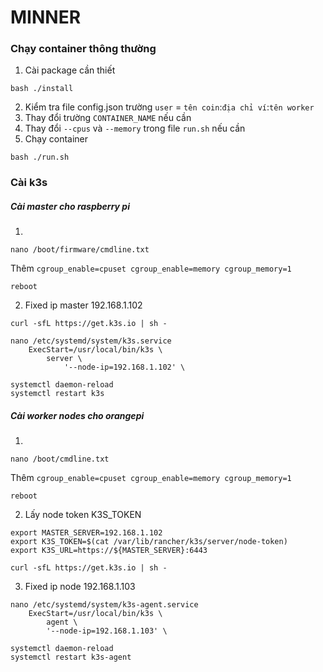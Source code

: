 # MINNER

### Chạy container thông thường
1. Cài package cần thiết
```
bash ./install
```
2. Kiểm tra file config.json
    trường `user` = `tên coin`:`địa chỉ ví`:`tên worker`
3. Thay đổi trường `CONTAINER_NAME` nếu cần
4. Thay đổi `--cpus` và  `--memory` trong file `run.sh` nếu cần
5. Chạy container
```
bash ./run.sh
```


### Cài k3s
##### Cài master cho raspberry pi

1. 
```
nano /boot/firmware/cmdline.txt
```

Thêm `cgroup_enable=cpuset cgroup_enable=memory cgroup_memory=1`

```
reboot
```

2. Fixed ip master 192.168.1.102
```
curl -sfL https://get.k3s.io | sh -

nano /etc/systemd/system/k3s.service
	ExecStart=/usr/local/bin/k3s \
	    server \
	    	'--node-ip=192.168.1.102' \

systemctl daemon-reload
systemctl restart k3s
```

##### Cài worker nodes cho orangepi
1. 
```
nano /boot/cmdline.txt
```

Thêm `cgroup_enable=cpuset cgroup_enable=memory cgroup_memory=1`

```
reboot
```

2. Lấy node token K3S_TOKEN
```
export MASTER_SERVER=192.168.1.102
export K3S_TOKEN=$(cat /var/lib/rancher/k3s/server/node-token)
export K3S_URL=https://${MASTER_SERVER}:6443

curl -sfL https://get.k3s.io | sh -
```

3. Fixed ip node 192.168.1.103
```
nano /etc/systemd/system/k3s-agent.service
	ExecStart=/usr/local/bin/k3s \
	    agent \
		'--node-ip=192.168.1.103' \

systemctl daemon-reload
systemctl restart k3s-agent
```
